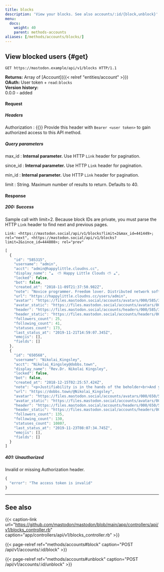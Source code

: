 ```yaml
---
title: blocks
description: 'View your blocks. See also accounts/:id/{block,unblock}'
menu:
  docs:
    weight: 40
    parent: methods-accounts
aliases: [/methods/accounts/blocks/]
---
```


## View blocked users {#get}

```http
GET https://mastodon.example/api/v1/blocks HTTP/1.1
```

**Returns:** Array of [Account]({{< relref "entities/account" >}})\
**OAuth:** User token + `read:blocks`\
**Version history:**\
0.0.0 - added

#### Request

##### Headers

Authorization 
: {{<required>}} Provide this header with `Bearer <user token>` to gain authorized access to this API method.

##### Query parameters

max_id 
: **Internal parameter.** Use HTTP `Link` header for pagination.

since_id
: **Internal parameter.** Use HTTP `Link` header for pagination.

min_id
: **Internal parameter.** Use HTTP `Link` header for pagination.

limit
: String. Maximum number of results to return. Defaults to 40.

#### Response
##### 200: Success

Sample call with limit=2. Because block IDs are private, you must parse the HTTP `Link` header to find next and previous pages.

```http
Link: <https://mastodon.social/api/v1/blocks?limit=2&max_id=441449>; rel="next", <https://mastodon.social/api/v1/blocks?limit=2&since_id=444808>; rel="prev"
```

```javascript
[
  {
    "id": "585315",
    "username": "admin",
    "acct": "admin@happylittle.cloudns.cc",
    "display_name": "☁️  ⛅ Happy Little Clouds ⛅ ☁️",
    "locked": false,
    "bot": false,
    "created_at": "2018-11-09T21:37:50.982Z",
    "note": "Novice programmer. Freedom lover. Distributed network software enthusiast.",
    "url": "https://happylittle.cloudns.cc/users/admin",
    "avatar": "https://files.mastodon.social/accounts/avatars/000/585/315/original/5a2d62acfe7f6e7d.png",
    "avatar_static": "https://files.mastodon.social/accounts/avatars/000/585/315/original/5a2d62acfe7f6e7d.png",
    "header": "https://files.mastodon.social/accounts/headers/000/585/315/original/122940e256a42ac8.png",
    "header_static": "https://files.mastodon.social/accounts/headers/000/585/315/original/122940e256a42ac8.png",
    "followers_count": 25,
    "following_count": 41,
    "statuses_count": 173,
    "last_status_at": "2019-11-21T14:59:07.345Z",
    "emojis": [],
    "fields": []
  },
  {
    "id": "650568",
    "username": "Nikolai_Kingsley",
    "acct": "Nikolai_Kingsley@dobbs.town",
    "display_name": "Rev.Dr. Nikolai Kingsley",
    "locked": false,
    "bot": false,
    "created_at": "2018-12-15T02:25:57.424Z",
    "note": "<p>Justifiability is in the hands of the beholder<br>And you just don't know what people will do next<br> - todd rundgren, \"Zen Archer\"</p>",
    "url": "https://dobbs.town/@Nikolai_Kingsley",
    "avatar": "https://files.mastodon.social/accounts/avatars/000/650/568/original/2e80c95aab9f8071.gif",
    "avatar_static": "https://files.mastodon.social/accounts/avatars/000/650/568/static/2e80c95aab9f8071.png",
    "header": "https://files.mastodon.social/accounts/headers/000/650/568/original/10c19760ca5bbae5.jpeg",
    "header_static": "https://files.mastodon.social/accounts/headers/000/650/568/original/10c19760ca5bbae5.jpeg",
    "followers_count": 135,
    "following_count": 130,
    "statuses_count": 10807,
    "last_status_at": "2019-11-23T08:07:34.745Z",
    "emojis": [],
    "fields": []
  }
]
```

##### 401: Unauthorized

Invalid or missing Authorization header.

```javascript
{
  "error": "The access token is invalid"
}
```

---

## See also

{{< caption-link url="https://github.com/mastodon/mastodon/blob/main/app/controllers/api/v1/blocks_controller.rb" caption="app/controllers/api/v1/blocks_controller.rb" >}}

{{< page-relref ref="methods/accounts#block" caption="POST /api/v1/accounts/:id/block" >}}

{{< page-relref ref="methods/accounts#unblock" caption="POST /api/v1/accounts/:id/unblock" >}}
